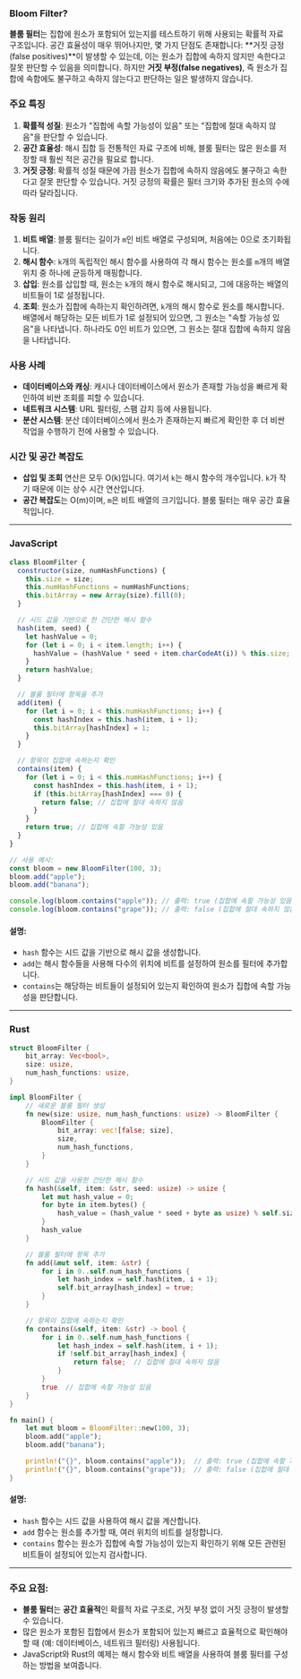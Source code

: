 ### Bloom Filter?

**블룸 필터**는 집합에 원소가 포함되어 있는지를 테스트하기 위해 사용되는 확률적 자료 구조입니다. 공간 효율성이 매우 뛰어나지만, 몇 가지 단점도 존재합니다: **거짓 긍정(false positives)**이 발생할 수 있는데, 이는 원소가 집합에 속하지 않지만 속한다고 잘못 판단할 수 있음을 의미합니다. 하지만 **거짓 부정(false negatives)**, 즉 원소가 집합에 속함에도 불구하고 속하지 않는다고 판단하는 일은 발생하지 않습니다.

### 주요 특징

1. **확률적 성질**: 원소가 "집합에 속할 가능성이 있음" 또는 "집합에 절대 속하지 않음"을 판단할 수 있습니다.
2. **공간 효율성**: 해시 집합 등 전통적인 자료 구조에 비해, 블룸 필터는 많은 원소를 저장할 때 훨씬 적은 공간을 필요로 합니다.
3. **거짓 긍정**: 확률적 성질 때문에 가끔 원소가 집합에 속하지 않음에도 불구하고 속한다고 잘못 판단할 수 있습니다. 거짓 긍정의 확률은 필터 크기와 추가된 원소의 수에 따라 달라집니다.

### 작동 원리

1. **비트 배열**: 블룸 필터는 길이가 `m`인 비트 배열로 구성되며, 처음에는 0으로 초기화됩니다.
2. **해시 함수**: `k`개의 독립적인 해시 함수를 사용하여 각 해시 함수는 원소를 `m`개의 배열 위치 중 하나에 균등하게 매핑합니다.
3. **삽입**: 원소를 삽입할 때, 원소는 `k`개의 해시 함수로 해시되고, 그에 대응하는 배열의 비트들이 1로 설정됩니다.
4. **조회**: 원소가 집합에 속하는지 확인하려면, `k`개의 해시 함수로 원소를 해시합니다. 배열에서 해당하는 모든 비트가 1로 설정되어 있으면, 그 원소는 "속할 가능성 있음"을 나타냅니다. 하나라도 0인 비트가 있으면, 그 원소는 절대 집합에 속하지 않음을 나타냅니다.

### 사용 사례

- **데이터베이스와 캐싱**: 캐시나 데이터베이스에서 원소가 존재할 가능성을 빠르게 확인하여 비싼 조회를 피할 수 있습니다.
- **네트워크 시스템**: URL 필터링, 스팸 감지 등에 사용됩니다.
- **분산 시스템**: 분산 데이터베이스에서 원소가 존재하는지 빠르게 확인한 후 더 비싼 작업을 수행하기 전에 사용할 수 있습니다.

### 시간 및 공간 복잡도

- **삽입 및 조회** 연산은 모두 O(k)입니다. 여기서 `k`는 해시 함수의 개수입니다. `k`가 작기 때문에 이는 상수 시간 연산입니다.
- **공간 복잡도**는 O(m)이며, `m`은 비트 배열의 크기입니다. 블룸 필터는 매우 공간 효율적입니다.

---

### JavaScript

```javascript
class BloomFilter {
  constructor(size, numHashFunctions) {
    this.size = size;
    this.numHashFunctions = numHashFunctions;
    this.bitArray = new Array(size).fill(0);
  }

  // 시드 값을 기반으로 한 간단한 해시 함수
  hash(item, seed) {
    let hashValue = 0;
    for (let i = 0; i < item.length; i++) {
      hashValue = (hashValue * seed + item.charCodeAt(i)) % this.size;
    }
    return hashValue;
  }

  // 블룸 필터에 항목을 추가
  add(item) {
    for (let i = 0; i < this.numHashFunctions; i++) {
      const hashIndex = this.hash(item, i + 1);
      this.bitArray[hashIndex] = 1;
    }
  }

  // 항목이 집합에 속하는지 확인
  contains(item) {
    for (let i = 0; i < this.numHashFunctions; i++) {
      const hashIndex = this.hash(item, i + 1);
      if (this.bitArray[hashIndex] === 0) {
        return false; // 집합에 절대 속하지 않음
      }
    }
    return true; // 집합에 속할 가능성 있음
  }
}

// 사용 예시:
const bloom = new BloomFilter(100, 3);
bloom.add("apple");
bloom.add("banana");

console.log(bloom.contains("apple")); // 출력: true (집합에 속할 가능성 있음)
console.log(bloom.contains("grape")); // 출력: false (집합에 절대 속하지 않음)
```

#### 설명:

- `hash` 함수는 시드 값을 기반으로 해시 값을 생성합니다.
- `add`는 해시 함수들을 사용해 다수의 위치에 비트를 설정하여 원소를 필터에 추가합니다.
- `contains`는 해당하는 비트들이 설정되어 있는지 확인하여 원소가 집합에 속할 가능성을 판단합니다.

---

### Rust

```rust
struct BloomFilter {
    bit_array: Vec<bool>,
    size: usize,
    num_hash_functions: usize,
}

impl BloomFilter {
    // 새로운 블룸 필터 생성
    fn new(size: usize, num_hash_functions: usize) -> BloomFilter {
        BloomFilter {
            bit_array: vec![false; size],
            size,
            num_hash_functions,
        }
    }

    // 시드 값을 사용한 간단한 해시 함수
    fn hash(&self, item: &str, seed: usize) -> usize {
        let mut hash_value = 0;
        for byte in item.bytes() {
            hash_value = (hash_value * seed + byte as usize) % self.size;
        }
        hash_value
    }

    // 블룸 필터에 항목 추가
    fn add(&mut self, item: &str) {
        for i in 0..self.num_hash_functions {
            let hash_index = self.hash(item, i + 1);
            self.bit_array[hash_index] = true;
        }
    }

    // 항목이 집합에 속하는지 확인
    fn contains(&self, item: &str) -> bool {
        for i in 0..self.num_hash_functions {
            let hash_index = self.hash(item, i + 1);
            if !self.bit_array[hash_index] {
                return false;  // 집합에 절대 속하지 않음
            }
        }
        true  // 집합에 속할 가능성 있음
    }
}

fn main() {
    let mut bloom = BloomFilter::new(100, 3);
    bloom.add("apple");
    bloom.add("banana");

    println!("{}", bloom.contains("apple"));  // 출력: true (집합에 속할 가능성 있음)
    println!("{}", bloom.contains("grape"));  // 출력: false (집합에 절대 속하지 않음)
}
```

#### 설명:

- `hash` 함수는 시드 값을 사용하여 해시 값을 계산합니다.
- `add` 함수는 원소를 추가할 때, 여러 위치의 비트를 설정합니다.
- `contains` 함수는 원소가 집합에 속할 가능성이 있는지 확인하기 위해 모든 관련된 비트들이 설정되어 있는지 검사합니다.

---

### 주요 요점:

- **블룸 필터**는 **공간 효율적**인 확률적 자료 구조로, 거짓 부정 없이 거짓 긍정이 발생할 수 있습니다.
- 많은 원소가 포함된 집합에서 원소가 포함되어 있는지 빠르고 효율적으로 확인해야 할 때 (예: 데이터베이스, 네트워크 필터링) 사용됩니다.
- JavaScript와 Rust의 예제는 해시 함수와 비트 배열을 사용하여 블룸 필터를 구성하는 방법을 보여줍니다.
